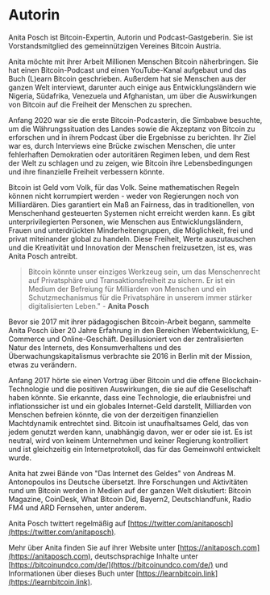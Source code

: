 
# Autorin

Anita Posch ist Bitcoin-Expertin, Autorin und Podcast-Gastgeberin. Sie ist Vorstandsmitglied des gemeinnützigen Vereines Bitcoin Austria.

Anita möchte mit ihrer Arbeit Millionen Menschen Bitcoin näherbringen. Sie hat einen Bitcoin-Podcast und einen YouTube-Kanal aufgebaut und das Buch (L)earn Bitcoin geschrieben. Außerdem hat sie Menschen aus der ganzen Welt interviewt, darunter auch einige aus Entwicklungsländern wie Nigeria, Südafrika, Venezuela und Afghanistan, um über die Auswirkungen von Bitcoin auf die Freiheit der Menschen zu sprechen.

Anfang 2020 war sie die erste Bitcoin-Podcasterin, die Simbabwe besuchte, um die Währungssituation des Landes sowie die Akzeptanz von Bitcoin zu erforschen und in ihrem Podcast über die Ergebnisse zu berichten. Ihr Ziel war es, durch Interviews eine Brücke zwischen Menschen, die unter fehlerhaften Demokratien oder autoritären Regimen leben, und dem Rest der Welt zu schlagen und zu zeigen, wie Bitcoin ihre Lebensbedingungen und ihre finanzielle Freiheit verbessern könnte.

Bitcoin ist Geld vom Volk, für das Volk. Seine mathematischen Regeln können nicht korrumpiert werden - weder von Regierungen noch von Milliardären. Dies garantiert ein Maß an Fairness, das in traditionellen, von Menschenhand gesteuerten Systemen nicht erreicht werden kann. Es gibt unterprivilegierten Personen, wie Menschen aus Entwicklungsländern, Frauen und unterdrückten Minderheitengruppen, die Möglichkeit, frei und privat miteinander global zu handeln. Diese Freiheit, Werte auszutauschen und die Kreativität und Innovation der Menschen freizusetzen, ist es, was Anita Posch antreibt.

> Bitcoin könnte unser einziges Werkzeug sein, um das Menschenrecht auf Privatsphäre und Transaktionsfreiheit zu sichern. Er ist ein Medium der Befreiung für Milliarden von Menschen und ein Schutzmechanismus für die Privatsphäre in unserem immer stärker digitalisierten Leben." - **Anita Posch**

Bevor sie 2017 mit ihrer pädagogischen Bitcoin-Arbeit begann, sammelte Anita Posch über 20 Jahre Erfahrung in den Bereichen Webentwicklung, E-Commerce und Online-Geschäft. Desillusioniert von der zentralisierten Natur des Internets, des Konsumverhaltens und des Überwachungskapitalismus verbrachte sie 2016 in Berlin mit der Mission, etwas zu verändern.

Anfang 2017 hörte sie einen Vortrag über Bitcoin und die offene Blockchain-Technologie und die positiven Auswirkungen, die sie auf die Gesellschaft haben könnte. Sie erkannte, dass eine Technologie, die erlaubnisfrei und inflationssicher ist und ein globales Internet-Geld darstellt, Milliarden von Menschen befreien könnte, die von der derzeitigen finanziellen Machtdynamik entrechtet sind. Bitcoin ist unaufhaltsames Geld, das von jedem genutzt werden kann, unabhängig davon, wer er oder sie ist. Es ist neutral, wird von keinem Unternehmen und keiner Regierung kontrolliert und ist gleichzeitig ein Internetprotokoll, das für das Gemeinwohl entwickelt wurde.

Anita hat zwei Bände von "Das Internet des Geldes" von Andreas M. Antonopoulos ins Deutsche übersetzt. Ihre Forschungen und Aktivitäten rund um Bitcoin werden in Medien auf der ganzen Welt diskutiert: Bitcoin Magazine, CoinDesk, What Bitcoin Did, Bayern2, Deutschlandfunk, Radio FM4 und ARD Fernsehen, unter anderem.

Anita Posch twittert regelmäßig auf [https://twitter.com/anitaposch](https://twitter.com/anitaposch).

Mehr über Anita finden Sie auf ihrer Website unter [https://anitaposch.com](https://anitaposch.com), deutschsprachige Inhalte unter [https://bitcoinundco.com/de/](https://bitcoinundco.com/de/) und Informationen über dieses Buch unter [https://learnbitcoin.link](https://learnbitcoin.link).
